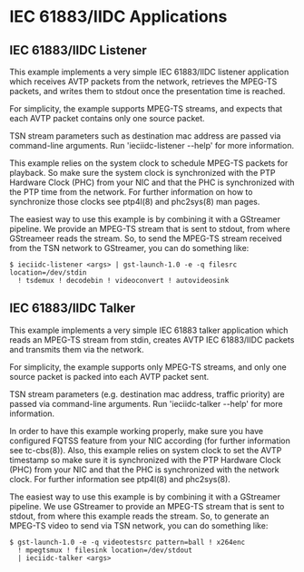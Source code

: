 # IEC 61883/IIDC Applications

## IEC 61883/IIDC Listener
This example implements a very simple IEC 61883/IIDC listener application which receives AVTP packets from the network, retrieves the MPEG-TS packets, and writes them to stdout once the presentation time is reached.

For simplicity, the example supports MPEG-TS streams, and expects that each AVTP packet contains only one source packet.

TSN stream parameters such as destination mac address are passed via command-line arguments. Run 'ieciidc-listener --help' for more information.

This example relies on the system clock to schedule MPEG-TS packets for playback. So make sure the system clock is synchronized with the PTP Hardware Clock (PHC) from your NIC and that the PHC is synchronized with the PTP time from the network. For further information on how to synchronize those clocks see ptp4l(8) and phc2sys(8) man pages.

The easiest way to use this example is by combining it with a GStreamer pipeline. We provide an MPEG-TS stream that is sent to stdout, from where GStreameer reads the stream. So, to send the MPEG-TS stream received from the TSN network to GStreamer, you can do something like:

```
$ ieciidc-listener <args> | gst-launch-1.0 -e -q filesrc location=/dev/stdin
  ! tsdemux ! decodebin ! videoconvert ! autovideosink
```

## IEC 61883/IIDC Talker
This example implements a very simple IEC 61883 talker application which reads an MPEG-TS stream from stdin, creates AVTP IEC 61883/IIDC packets and transmits them via the network.

For simplicity, the example supports only MPEG-TS streams, and only one source packet is packed into each AVTP packet sent.

TSN stream parameters (e.g. destination mac address, traffic priority) are passed via command-line arguments. Run 'ieciidc-talker --help' for more information.

In order to have this example working properly, make sure you have configured FQTSS feature from your NIC according (for further information see tc-cbs(8)). Also, this example relies on system clock to set the AVTP timestamp so make sure it is synchronized with the PTP Hardware Clock (PHC) from your NIC and that the PHC is synchronized with the network clock. For further information see ptp4l(8) and phc2sys(8).

The easiest way to use this example is by combining it with a GStreamer pipeline. We use GStreamer to provide an MPEG-TS stream that is sent to stdout, from where this example reads the stream. So, to generate an MPEG-TS video to send via TSN network, you can do something like:

```
$ gst-launch-1.0 -e -q videotestsrc pattern=ball ! x264enc
  ! mpegtsmux ! filesink location=/dev/stdout
  | ieciidc-talker <args>
```